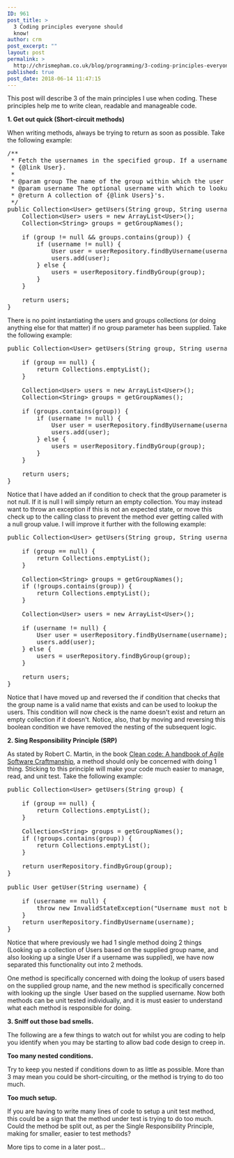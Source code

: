 ```yaml
---
ID: 961
post_title: >
  3 Coding principles everyone should
  know!
author: crm
post_excerpt: ""
layout: post
permalink: >
  http://chrismepham.co.uk/blog/programming/3-coding-principles-everyone-should-know/
published: true
post_date: 2018-06-14 11:47:15
---
```

This post will describe 3 of the main principles I use when coding. These principles help me to write clean, readable and manageable code.

<strong>1. Get out quick (Short-circuit methods)</strong>

When writing methods, always be trying to return as soon as possible. Take the following example:
<pre class="EnlighterJSRAW" data-enlighter-language="java">/**
 * Fetch the usernames in the specified group. If a username is provided, lookup just that single
 * {@link User}.
 *
 * @param group The name of the group within which the user belongs.
 * @param username The optional username with which to lookup the user.
 * @return A collection of {@link Users}'s.
 */
public Collection&lt;User&gt; getUsers(String group, String username) {
    Collection&lt;User&gt; users = new ArrayList&lt;User&gt;();
    Collection&lt;String&gt; groups = getGroupNames();

    if (group != null &amp;&amp; groups.contains(group)) {
        if (username != null) {
            User user = userRepository.findByUsername(username);
            users.add(user);
        } else {
            users = userRepository.findByGroup(group);
        }
    }

    return users;
}</pre>
There is no point instantiating the users and groups collections (or doing anything else for that matter) if no group parameter has been supplied. Take the following example:
<pre class="EnlighterJSRAW" data-enlighter-language="java">public Collection&lt;User&gt; getUsers(String group, String username) {

    if (group == null) {
        return Collections.emptyList();
    }

    Collection&lt;User&gt; users = new ArrayList&lt;User&gt;();
    Collection&lt;String&gt; groups = getGroupNames();

    if (groups.contains(group)) {
        if (username != null) {
            User user = userRepository.findByUsername(username);
            users.add(user);
        } else {
            users = userRepository.findByGroup(group);
        }
    }

    return users;
}</pre>
Notice that I have added an if condition to check that the group parameter is not null. If it is null I will simply return an empty collection. You may instead want to throw an exception if this is not an expected state, or move this check up to the calling class to prevent the method ever getting called with a null group value. I will improve it further with the following example:
<pre class="EnlighterJSRAW" data-enlighter-language="java">public Collection&lt;User&gt; getUsers(String group, String username) {

    if (group == null) {
        return Collections.emptyList();
    }

    Collection&lt;String&gt; groups = getGroupNames();
    if (!groups.contains(group)) {
        return Collections.emptyList();
    }

    Collection&lt;User&gt; users = new ArrayList&lt;User&gt;();

    if (username != null) {
        User user = userRepository.findByUsername(username);
        users.add(user);
    } else {
        users = userRepository.findByGroup(group);
    }

    return users;
}</pre>
Notice that I have moved up and reversed the if condition that checks that the group name is a valid name that exists and can be used to lookup the users. This condition will now check is the name doesn't exist and return an empty collection if it doesn't. Notice, also, that by moving and reversing this boolean condition we have removed the nesting of the subsequent logic.

<strong>2. Sing Responsibility Principle (SRP)</strong>

As stated by Robert C. Martin, in the book <a href="https://www.amazon.co.uk/Clean-Code-Handbook-Software-Craftsmanship/dp/0132350882/ref=sr_1_1?ie=UTF8&amp;qid=1528975193&amp;sr=8-1&amp;keywords=the+clean+code">Clean code: A handbook of Agile Software Craftmanship</a>, a method should only be concerned with doing 1 thing. Sticking to this principle will make your code much easier to manage, read, and unit test. Take the following example:
<pre class="EnlighterJSRAW" data-enlighter-language="java">public Collection&lt;User&gt; getUsers(String group) {

    if (group == null) {
        return Collections.emptyList();
    }

    Collection&lt;String&gt; groups = getGroupNames();
    if (!groups.contains(group)) {
        return Collections.emptyList();
    }

    return userRepository.findByGroup(group);
}

public User getUser(String username) {

    if (username == null) {
        throw new InvalidStateException("Username must not be null");
    }
    return userRepository.findByUsername(username);
}</pre>
Notice that where previously we had 1 single method doing 2 things (Looking up a collection of Users based on the supplied group name, and also looking up a single User if a username was supplied), we have now separated this functionality out into 2 methods.

One method is specifically concerned with doing the lookup of users based on the supplied group name, and the new method is specifically concerned with looking up the single  User based on the supplied username. Now both methods can be unit tested individually, and it is must easier to understand what each method is responsible for doing.

<strong>3. Sniff out those bad smells.</strong>

The following are a few things to watch out for whilst you are coding to help you identify when you may be starting to allow bad code design to creep in.

<strong>Too many nested conditions.</strong>

Try to keep you nested if conditions down to as little as possible. More than 3 may mean you could be short-circuiting, or the method is trying to do too much.

<strong>Too much setup.</strong>

If you are having to write many lines of code to setup a unit test method, this could be a sign that the method under test is trying to do too much. Could the method be split out, as per the Single Responsibility Principle, making for smaller, easier to test methods?

More tips to come in a later post...